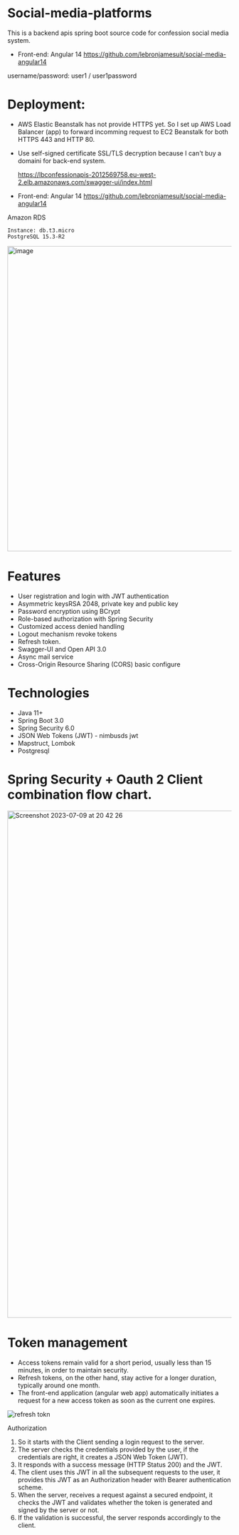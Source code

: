 # Social-media-platforms
This is a backend apis spring boot source code for confession social media system. 
- Front-end: Angular 14 https://github.com/lebronjamesuit/social-media-angular14
  
username/password:  user1 / user1password

# Deployment: 
- AWS Elastic Beanstalk has not provide HTTPS yet. So I set up AWS Load Balancer (app) to forward incomming request to EC2 Beanstalk for both 
HTTPS 443 and HTTP 80.

- Use self-signed certificate SSL/TLS decryption because I can't buy a domaini for back-end system.

  https://lbconfessionapis-2012569758.eu-west-2.elb.amazonaws.com/swagger-ui/index.html


- Front-end: Angular 14 https://github.com/lebronjamesuit/social-media-angular14


Amazon RDS 

    Instance: db.t3.micro
    PostgreSQL 15.3-R2  

<img width="685" alt="image" src="https://github.com/lebronjamesuit/social-media-platforms/assets/11584601/46fbd605-e3a4-4424-b806-40488608c642">


# Features

- User registration and login with JWT authentication
- Asymmetric keysRSA 2048, private key and public key
- Password encryption using BCrypt
- Role-based authorization with Spring Security
- Customized access denied handling
- Logout mechanism revoke tokens 
- Refresh token.
- Swagger-UI and Open API 3.0
- Async mail service 
- Cross-Origin Resource Sharing (CORS) basic configure

# Technologies
- Java 11+ 
- Spring Boot 3.0
- Spring Security 6.0
- JSON Web Tokens (JWT) - nimbusds jwt 
- Mapstruct, Lombok
- Postgresql 




# Spring Security + Oauth 2 Client combination flow chart.

<img width="1138" alt="Screenshot 2023-07-09 at 20 42 26" src="https://github.com/lebronjamesuit/social-media-platforms/assets/11584601/633db9db-6940-4e60-8450-f56745fe4e6c">

# Token management

- Access tokens remain valid for a short period, usually less than 15 minutes, in order to maintain security. 
- Refresh tokens, on the other hand, stay active for a longer duration, typically around one month.
- The front-end application (angular web app) automatically initiates a request for a new access token as soon as the current one expires.
  
![refresh tokn](https://github.com/lebronjamesuit/social-media-platforms/assets/11584601/2f9cb3cf-6c25-41a6-8fbe-c5fb053d3f5a)

Authorization
1. So it starts with the Client sending a login request to the server.
2. The server checks the credentials provided by the user, if the credentials are right, it creates a JSON Web Token (JWT).
3. It responds with a success message (HTTP Status 200) and the JWT.
4. The client uses this JWT in all the subsequent requests to the user, it provides this JWT as an Authorization header with Bearer authentication scheme.
5. When the server, receives a request against a secured endpoint, it checks the JWT and validates whether the token is generated and signed by the server or not.
6. If the validation is successful, the server responds accordingly to the client.














